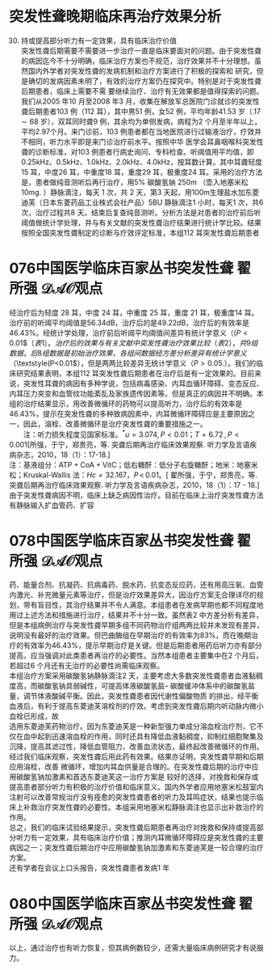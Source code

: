 # 突发性聋晚期临床再治疗效果分析  
30.   持或提高部分听力有一定效果，具有临床治疗价值  
突发性聋后期需要不需要进一步治疗一直是临床要面对的问题。由于突发性聋的病因迄今不十分明确，临床治疗方案也不规范，治疗效果并不十分理想。虽然国内外学者对突发性聋的发病机制和治疗方案进行了积极的探索和 研究，但是确切的发病因素未明了，有效的治疗方案仍在探究中。特别是对于突发性聋后期患者，临床上需要不需 要继续治疗、治疗有无效果都是值得探索的问题。我们从2005 年10 月至2008 年3 月，收集在解放军总医院门诊就诊的突发性聋后期患者103 例（112 耳），其中男51 例，女52 例，平均年龄41.53 岁（$.17\sim68$ 岁），双耳同时聋9 例，其余均为单侧发病，病程为2 个月至半年以上，平均2.97个月。来门诊前，103 例患者都在当地医院进行过输液治疗，疗效并不相同，听力水平即是来门诊治疗前水平。按照中华 医学会耳鼻咽喉科突发性聋的诊断标准，对103 例患者行病史询问、专科检查。听阈值用平均值，即$0.25\mathrm{kHz}$、$0.5\mathrm{kHz}$、1.0kHz、2.0kHz、4.0kHz，按耳数计算。其中耳聋轻度15 耳，中度26 耳，中重度18 耳，重度29 耳，极重度24 耳。采用的治疗方法是，患者做纯音测听后再行治疗，用$5\%$ 碳酸氢钠   $250\mathrm{m}$ （壶入地塞米松 $10\mathrm{mg}.$ ）静脉滴注，每天 1  次，共 2 天，第3 天起，用$100\mathrm{{m}}$生理盐水加东菱迪芙（日本东菱药品工业株式会社产品）5BU 静脉滴注1 小时，每天1 次，共6 次，治疗过程共8 天。结束后复查纯音测听。分析方法是对患者的治疗前后听阈值做统计学处理，并与有关文献的突发性聋治疗结果进行统计学比较。结果按照全国突发性聋制定的诊断与疗效评定标准，本组112 耳突发性聋后期患者  
# 076中国医学临床百家丛书突发性聋 翟所强 $\mathcal{D A O}$观点  
经治疗后为轻度 28  耳，中度 24  耳，中重度 25  耳，重度 21 耳，极重度14 耳。治疗前的听阈平均阈值是56.34dB，治疗后的是49.22dB，治疗后的有效率是$46.43\%$。经统计学处理，治疗前后听阈平均阈值间差异有统计学意义（$\textstyle(P<0.01\$（表1）。治疗后的效果与有关文献中突发性聋治疗效果比较（表2），共9 组数据，后8 组数据是初始治疗效果，各组间数据经方差分析差异有统计学意义（$\textstyle(P<0.01\$），但是两两比较差异无统计学意义（$\textstyle P>0.05.$）。我们的临床研究结果表明，本组112 耳突发性聋后期患者在治疗后是有一定效果的。目前来说，突发性耳聋的病因有多种学说，包括病毒感染、内耳血循环障碍、变态反应、内耳压力突变和血管纹功能紊乱及家族遗传因素等。但是真正的病因并不明确。本组的治疗结果显示，用改善微循环的药物可以提高听力，治疗后的有效率是$46.43\%$，提示在突发性聋的多种致病因素中，内耳微循环障碍应是主要原因之一，因此，溶栓、改善微循环是治疗突发性聋的重要措施之一。  
　　注：听力损失程度见国家标准。$^*u=3.074,P<0.01$；$T{=}6.72\,,P<0.001[$所强，于宁，郑贵亮，等. 突聋后期再治疗临床效果观察. 听力学及言语疾病杂志，2010，18（1）：17-18.]  
注：基液组分：$\mathrm{ATP+CoA+VitC}$；低右糖酐：低分子右旋糖酐；地米：地塞米松；Kruskal-Wallis 法：${H c{=}32.167}$，$P\,<\,0.01$。[ 翟所强，于宁，郑贵亮，等. 突聋后期再治疗临床效果观察. 听力学及言语疾病杂志，2010，18（1）：17 - 18.]  
由于突发性聋病因不明，临床上缺乏病因性治疗。目前在临床上治疗突发性聋方法有静脉输入扩血管药、扩容  
# 078中国医学临床百家丛书突发性聋 翟所强 $\mathcal{D A O}$观点  
药、能量合剂、抗凝药、抗病毒药、脱水药、抗变态反应药，还有用高压氧、血管内激光、补充微量元素等治疗，但是治疗效果差异大，因治疗方案无合理详尽的规划，带有盲目性，其治疗结果并不令人满意。本组患者在发病早期也都不同程度地用过上述方法和措施进行治疗，结果并不十分一致。虽然表2 中方差分析有差异，但是本组病例治疗与突发性聋早期多组不同药物治疗组两两比较并未发现有差异，说明没有最好的治疗效果。但巴曲酶组在早期治疗的有效率为$83\%$，而在晚期治疗的有效率为$46.43\%$，提示早期治疗是关键。但是后期患者用药后听力亦有部分提高，应当强调对此类患者再治疗的必要性。当然本组患者主要集中在2 个月后，若超过6 个月还有无治疗的必要性尚需临床观察。  
本组治疗方案采用碳酸氢钠静脉滴注2 天，主要考虑大多数突发性聋患者血液黏稠度高，而碳酸氢钠具弱碱性，可提高体液碳酸氢盐– 碳酸缓冲体系中的碳酸氢盐量，调节体液酸碱平衡。因此，突发性聋患者因代谢性偏酸物质 的排出，经平衡血液后，有利于提高东菱迪芙溶栓剂的疗效。考虑到突发性聋后期内听动脉内微小血栓已形成，故  
选用东菱迪芙药物治疗。因为东菱迪芙是一种新型强力单成分溶血栓治疗剂，它不仅在血中起到迅速溶血栓的作用，同时还具有降低血液黏稠度，抑制红细胞聚集及沉降，提高其滤过性，降低血管阻力，改善血流状态，最终起改善微循环的作用。经过我们临床观察，突发性聋后用此药有效果。结果亦证明，突发性聋早期和后期应用溶栓，改善 微循环，增加内耳血供量是合理的。在突发性聋后期的治疗中应用碳酸氢钠加激素和首选东菱迪芙这一治疗方案是 较好的选择，对挽救和保存或提高患者部分听力有积极的治疗价值和临床意义。国内外学者应用地塞米松鼓室内注射可以改善常规治疗没有痊愈的突发性聋患者的听力及耳鸣症状，结果也提示临床上补救治疗突发性聋的必要性。本组采用地塞米松静脉滴注也显示出补救治疗的作用。  
总之，我们的临床试验结果提示，突发性聋后期患者再治疗对挽救和保持或提高部分听力有一定效果，具有临床治疗价值；推测内耳微循环障碍应是突发性聋的主要病因之一；突发性聋后期治疗中应用碳酸氢钠加激素和东菱迪芙是一较合理的治疗方案。  
还有学者在会议上口头报告，突发性聋患者发病1 年  
# 080中国医学临床百家丛书突发性聋 翟所强 $\mathcal{D A O}$观点  
以上，通过治疗也有听力恢复，但其病例数较少，还需大量临床病例研究才有说服力。  
